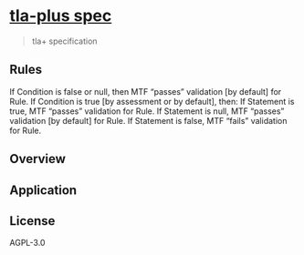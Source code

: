 # [tla-plus spec](#)

> tla+ specification 



## Rules 

If Condition is false or null, then
MTF “passes” validation [by default] for Rule.
If Condition is true [by assessment or by default], then:
If Statement is true, MTF “passes” validation for Rule.
If Statement is null, MTF “passes” validation [by default] for Rule.
If Statement is false, MTF “fails” validation for Rule.


## Overview 


## Application 


## License 

AGPL-3.0
